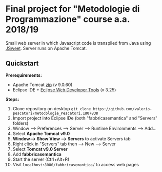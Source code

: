 # Final project for "Metodologie di Programmazione" course a.a. 2018/19

Small web server in which Javascript code is transpiled from Java using [JSweet](https://github.com/cincheo/jsweet).
Server runs on Apache Tomcat.

## Quickstart
**Prerequirements:**
- Apache Tomcat [zip](https://tomcat.apache.org/download-90.cgi) (v 9.0.60)
- Eclipse IDE + [Eclipse Web Developer Tools](https://marketplace.eclipse.org/content/eclipse-web-developer-tools-0) (v 3.25)

**Steps:**
1. Clone repository on desktop `git clone https://github.com/valerio-pescatori/metodologie_Pescatori.1807838`
3. Import project into Eclipse IDe (both "fabbricasemantica" and "Servers" folders)
4. Window --> Preferences --> Server --> Runtime Environments --> Add...
5. Select **Apache Tomcat v9.0**
6. **Window--> Show View --> Servers** to activate Servers tab
7. Right click in "Servers" tab then --> New --> Server
8. Select **Tomcat v9.0 Server**
9. Add **fabbricasemantica**
10. Start the server (Ctrl+Alt+R)
11. Visit `localhost:8080/fabbricasemantica/` to access web pages
